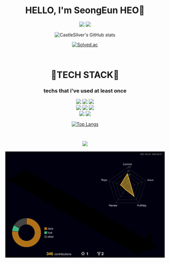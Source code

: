 <div align="center">


# HELLO, I'm SeongEun HEO🍒 
  
<p>
  <a href="https://hits.seeyoufarm.com"><img src="https://hits.seeyoufarm.com/api/count/incr/badge.svg?url=https%3A%2F%2Fgithub.com%2FCastleSilver%2Fhit-counter&count_bg=%23B792E0&title_bg=%23555555&icon=github.svg&icon_color=%23E7E7E7&title=GitHub&edge_flat=true"/></a>
  <a href="mailto:aysel0230@gmail.com"><img src="https://img.shields.io/badge/Gmail-EA4335?style=flat-square&logo=Gmail&logoColor=black"/></a>
</p>

![CastleSilver's GitHub stats](https://github-readme-stats.vercel.app/api?username=CastleSilver&show_icons=true&theme=tokyonight)

[![Solved.ac](http://mazassumnida.wtf/api/v2/generate_badge?boj=aysel0230)](https://solved.ac/aysel0230)


<br/>

# 🔱TECH STACK🔱
### techs that i've used at least once
<p>
  <img src="https://img.shields.io/badge/HTML5-E34F26?style=flat-square&logo=HTML5&logoColor=black"/>
  <img src="https://img.shields.io/badge/CSS3-1572B6?style=flat-square&logo=CSS3&logoColor=black"/>
  <img src="https://img.shields.io/badge/JavaScript-F7DF1E?style=flat-square&logo=JavaScript&logoColor=black"/>
  <br/>
  <img src="https://img.shields.io/badge/Java-007396?style=flat-square&logo=Java&logoColor=black"/>
  <img src="https://img.shields.io/badge/Spring%20Boot-6DB33F?style=flat-square&logo=Spring%20Boot&logoColor=black"/>
  <img src="https://img.shields.io/badge/Python-3776AB?style=flat-square&logo=Python&logoColor=black"/>
  <br/>
  <img src="https://img.shields.io/badge/MySQL-4479A1?style=flat-square&logo=MySQL&logoColor=black"/>
  <img src="https://img.shields.io/badge/Vue.js-4FC08D?style=flat-square&logo=Vue.js&logoColor=black"/>
</p>


[![Top Langs](https://github-readme-stats.vercel.app/api/top-langs/?username=CastleSilver&layout=compact)](https://github.com/anuraghazra/github-readme-stats)

<br/>

![](./GitHub-Profile-3D-Contrib/profile-night-rainbow.svg)

![](./profile-3d-contrib/profile-night-rainbow.svg)
</div>
